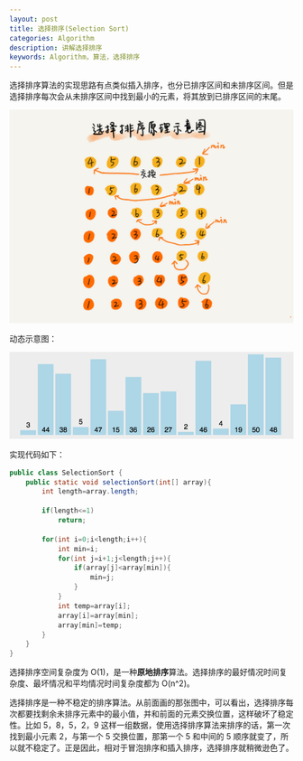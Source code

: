 ```yaml
---
layout: post
title: 选择排序(Selection Sort)
categories: Algorithm
description: 讲解选择排序
keywords: Algorithm，算法，选择排序
---
```


选择排序算法的实现思路有点类似插入排序，也分已排序区间和未排序区间。但是选择排序每次会从未排序区间中找到最小的元素，将其放到已排序区间的末尾。

![选择排序1](/images/posts/algorithms/selection_sort_1.jpg)

动态示意图：

![选择排序2](/images/posts/algorithms/selection_sort_2.gif)

实现代码如下：

```java
public class SelectionSort {
    public static void selectionSort(int[] array){
        int length=array.length;

        if(length<=1)
            return;

        for(int i=0;i<length;i++){
            int min=i;
            for(int j=i+1;j<length;j++){
                if(array[j]<array[min]){
                    min=j;
                }
            }
            int temp=array[i];
            array[i]=array[min];
            array[min]=temp;
        }
    }
}
```

选择排序空间复杂度为 O(1)，是一种**原地排序**算法。选择排序的最好情况时间复杂度、最坏情况和平均情况时间复杂度都为 O(n^2)。

选择排序是一种不稳定的排序算法。从前面画的那张图中，可以看出，选择排序每次都要找剩余未排序元素中的最小值，并和前面的元素交换位置，这样破坏了稳定性。比如 5，8，5，2，9 这样一组数据，使用选择排序算法来排序的话，第一次找到最小元素 2，与第一个 5 交换位置，那第一个 5 和中间的 5 顺序就变了，所以就不稳定了。正是因此，相对于冒泡排序和插入排序，选择排序就稍微逊色了。